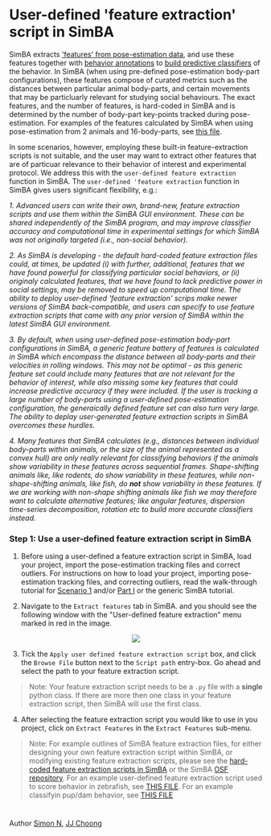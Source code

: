 # User-defined 'feature extraction' script in SimBA

SimBA extracts ['features' from pose-estimation data](https://github.com/sgoldenlab/simba/blob/master/docs/tutorial.md#step-5-extract-features), and use these features together with [behavior annotations](https://github.com/sgoldenlab/simba/blob/master/docs/tutorial.md#step-6-label-behavior) to [build predictive classifiers](https://github.com/sgoldenlab/simba/blob/master/docs/tutorial.md#step-7-train-machine-model) of the behavior. In SimBA (when using pre-defined pose-estimation body-part configurations), these features compose of curated metrics such as the distances between particular animal body-parts, and certain movements that may be particluarly relevant for studying social behaviours. The exact features, and the number of features, is hard-coded in SimBA and is determined by the number of body-part key-points tracked during pose-estimation. For examples of the features calculated by SimBA when using pose-estimation from 2 animals and 16-body-parts, see [this file](https://github.com/sgoldenlab/simba/blob/master/misc/Feature_description.csv).

In some scenarios, however, employing these built-in feature-extraction scripts is not suitable, and the user may want to extract other features that are of particuar relevance to their behavior of interest and experimental protocol. We address this with the `user-defined feature extraction` function in SimBA.  The `user-defined 'feature extraction` function in SimBA gives users significant flexibility, e.g.:

*1. Advanced users can write their own, brand-new, feature extraction scripts and use them within the SimBA GUI environment. These can be shared independently of the SimBA program, and may improve classifier accuracy and computational time in experimental settings for which SimBA was not originally targeted (i.e., non-social behavior).* 

*2. As SimBA is developing - the default hard-coded feature extraction files could, at times, be updated (i) with further, additional, features that we have found powerful for classifying particular social behaviors, or (ii) originaly calculated features, that we have found to lack predictive power in social settings, may be removed to speed up computational time. The ability to deploy user-defined 'feature extraction' scrips make newer versions of SimBA back-compatible, and users can specify to use feature extraction scripts that came with any prior version of SimBA within the latest SimBA GUI environment.*

*3. By default, when using user-defined pose-estimation body-part configurations in SimBA, a generic feature battery of features is calculated in SimBA which encompass the distance between all body-parts and their velocities in rolling windows.  This may  not be optimal - as this generic feature set could include many features that are not relevant for the behavior of interest, while also missing some key features that could increase predictive accuracy if they were included. If the user is tracking a large number of body-parts using a user-defined pose-estimation configuration, the generaically defined feature set can also turn very large. The ability to deplay user-generated feature extraction scripts in SimBA overcomes these hurdles.*

*4. Many features that SimBA calculates (e.g., distances between individual body-parts within animals, or the size of the animal represented as a convex hull) are only really relevant for classifying behaviors if the animals show variability in these features across sequential frames. Shape-shifting animals like, like rodents, do show variability in these features, while non-shape-shifting animals, like fish, do **not** show variability in these features. If we are working with non-shape shifting animals like fish we may therefore want to calculate alternative features; like angular features, dispersion time-series decomposition, rotation etc to build more accurate classifiers instead.* 

### Step 1: Use a user-defined feature extraction script in SimBA

1. Before using a user-defined a feature extraction script in SimBA, load your project, import the pose-estimation tracking files and correct outliers. For instructions on how to load your project, importing pose-estimation tracking files, and correcting outliers, read the walk-through tutorial for [Scenario 1](https://github.com/sgoldenlab/simba/blob/master/docs/Scenario1.md) and/or [Part I](https://github.com/sgoldenlab/simba/blob/master/docs/tutorial.md#step-1-generate-project-config%5D) or the generic SimBA tutorial.  

2. Navigate to the `Extract features` tab in SimBA. and you should see the following window with the "User-defined feature extraction" menu marked in red in the image. 

<p align="center">
<img src="https://github.com/sgoldenlab/simba/blob/master/images/feature_extraction_user_defined_2023.png" />
</p>

3. Tick the `Apply user defined feature extraction script` box, and click the `Browse File` button next to the `Script path` entry-box. Go ahead and select the path to your feature extraction script.

> Note: Your feature extraction script needs to be a `.py` file with a **single** python class. If there are more then one class in your feature extraction script, then SimBA will use the first class. 

4. After selecting the feature extraction script you would like to use in you project, click on `Extract Features` in the `Extract Features` sub-menu. 

>Note: For example outlines of SimBA feature extraction files, for either designing your own feature extraction script within SimBA, or modifying existing feature extraction scripts, please see the [hard-coded feature extraction scripts in SimBA](https://github.com/sgoldenlab/simba/tree/master/simba/features_scripts) or the SimBA [OSF repository](https://osf.io/emxyw/). For an example user-defined feature extraction script used to score behavior in zebrafish, see [THIS FILE](https://github.com/sgoldenlab/simba/blob/master/simba/feature_extractors/misc/fish_feature_extractor_2023_version_5.py). For an example classifyin pup/dam behavior, see [THIS FILE](https://github.com/lapphe/AMBER-pipeline/blob/main/SimBA_AMBER_project/AMBER_2_0__feature_extraction/amber_feature_extraction_20230815.py)


#
Author [Simon N](https://github.com/sronilsson), [JJ Choong](https://github.com/inoejj)
